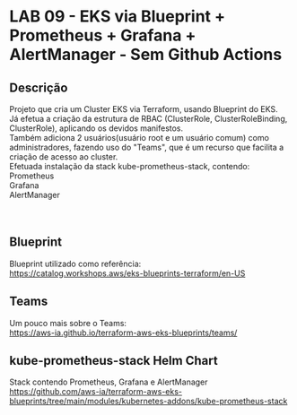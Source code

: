 

# LAB 09 - EKS via Blueprint + Prometheus + Grafana + AlertManager - Sem Github Actions

## Descrição
Projeto que cria um Cluster EKS via Terraform, usando Blueprint do EKS.<br/>
Já efetua a criação da estrutura de RBAC (ClusterRole, ClusterRoleBinding, ClusterRole), aplicando os devidos manifestos.<br/>
Também adiciona 2 usuários(usuário root e um usuário comum) como administradores, fazendo uso do "Teams", que é um recurso que facilita a criação de acesso ao cluster.<br/>
Efetuada instalação da stack kube-prometheus-stack, contendo:<br/>
Prometheus<br/>
Grafana<br/>
AlertManager<br/>
<br/><br/>

## Blueprint
Blueprint utilizado como referência:<br/>
<https://catalog.workshops.aws/eks-blueprints-terraform/en-US><br/>

## Teams
Um pouco mais sobre o Teams:<br/>
<https://aws-ia.github.io/terraform-aws-eks-blueprints/teams/><br/>

## kube-prometheus-stack Helm Chart
Stack contendo Prometheus, Grafana e AlertManager
<https://github.com/aws-ia/terraform-aws-eks-blueprints/tree/main/modules/kubernetes-addons/kube-prometheus-stack>